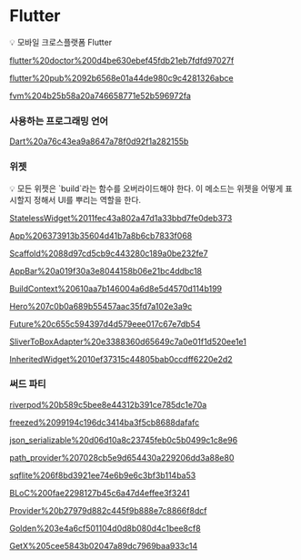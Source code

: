 # Flutter

<aside>
💡 모바일 크로스플랫폼 Flutter

</aside>

[flutter%20doctor%200d4be630ebef45fdb21eb7fdfd97027f](flutter%20doctor%200d4be630ebef45fdb21eb7fdfd97027f)

[flutter%20pub%2092b6568e01a44de980c9c4281326abce](flutter%20pub%2092b6568e01a44de980c9c4281326abce)

[fvm%204b25b58a20a746658771e52b596972fa](fvm%204b25b58a20a746658771e52b596972fa)

### **사용하는 프로그래밍 언어**

[Dart%20a76c43ea9a8647a78f0d92f1a282155b](Dart%20a76c43ea9a8647a78f0d92f1a282155b)

### **위젯**

<aside>
💡 모든 위젯은 `build`라는 함수를 오버라이드해야 한다.
이 메소드는 위젯을 어떻게 표시할지 정해서 UI를 뿌리는 역할을 한다.

</aside>

[StatelessWidget%2011fec43a802a47d1a33bbd7fe0deb373](StatelessWidget%2011fec43a802a47d1a33bbd7fe0deb373)

[App%206373913b35604d41b7a8b6cb7833f068](App%206373913b35604d41b7a8b6cb7833f068)

[Scaffold%2088d97cd5cb9c443280c189a0be232fe7](Scaffold%2088d97cd5cb9c443280c189a0be232fe7)

[AppBar%20a019f30a3e8044158b06e21bc4ddbc18](AppBar%20a019f30a3e8044158b06e21bc4ddbc18)

[BuildContext%20610aa7b146004a6d8e5d4570d114b199](BuildContext%20610aa7b146004a6d8e5d4570d114b199)

[Hero%207c0b0a689b55457aac35fd7a102e3a9c](Hero%207c0b0a689b55457aac35fd7a102e3a9c)

[Future%20c655c594397d4d579eee017c67e7db54](Future%20c655c594397d4d579eee017c67e7db54)

[SliverToBoxAdapter%20e3388360d65649c7a0e01f1d520ee1e1](SliverToBoxAdapter%20e3388360d65649c7a0e01f1d520ee1e1)

[InheritedWidget%2010ef37315c44805bab0ccdff6220e2d2](InheritedWidget%2010ef37315c44805bab0ccdff6220e2d2)

### 써드 파티

[riverpod%20b589c5bee8e44312b391ce785dc1e70a](riverpod%20b589c5bee8e44312b391ce785dc1e70a)

[freezed%2099194c196dc3414ba3f5cb8688dafafc](freezed%2099194c196dc3414ba3f5cb8688dafafc)

[json_serializable%20d06d10a8c23745feb0c5b0499c1c8e96](json_serializable%20d06d10a8c23745feb0c5b0499c1c8e96)

[path_provider%207028cb5e9d654430a229206dd3a88e80](path_provider%207028cb5e9d654430a229206dd3a88e80)

[sqflite%206f8bd3921ee74e6b9e6c3bf3b114ba53](sqflite%206f8bd3921ee74e6b9e6c3bf3b114ba53)

[BLoC%200fae2298127b45c6a47d4effee3f3241](BLoC%200fae2298127b45c6a47d4effee3f3241)

[Provider%20b27979d882c445f9b888e7c8866f8dcf](Provider%20b27979d882c445f9b888e7c8866f8dcf)

[Golden%203e4a6cf501104d0d8b080d4c1bee8cf8](Golden%203e4a6cf501104d0d8b080d4c1bee8cf8)

[GetX%205cee5843b02047a89dc7969baa933c14](GetX%205cee5843b02047a89dc7969baa933c14)